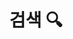---
title: "검색 🔍" # in any language you want
layout: "search" # is necessary
# url: "/archive"
# description: "Search (Alt + /)"
summary: "search"
placeholder: "여기에 검색어를 입력하세요. ↵"
---